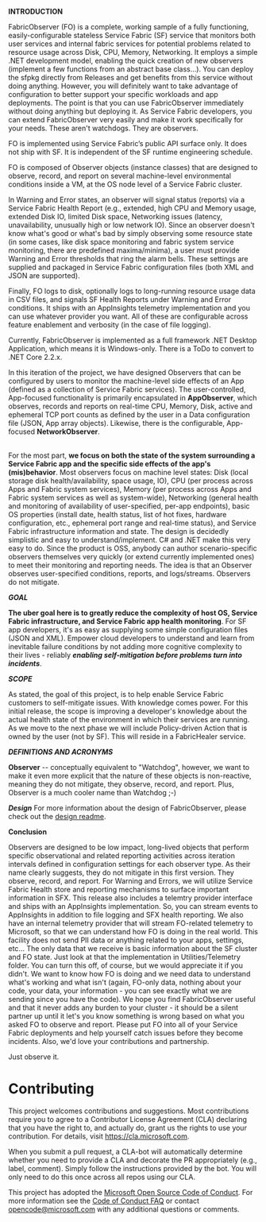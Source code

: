 **INTRODUCTION**

FabricObserver (FO) is a complete, working sample of a fully functioning, easily-configurable stateless Service Fabric (SF) service that monitors both user services and internal fabric services for potential problems related to resource usage across Disk, CPU, Memory, Networking. It employs a simple .NET development model, enabling the quick creation of new observers (implement a few functions from an abstract base class...). You can deploy the sfpkg directly from Releases and get benefits from this service without doing anything. However, you will definitely want to take advantage of configuration to better support your specific workloads and app deployments. The point is that you can use FabricObserver immediately without doing anything but deploying it. As Service Fabric developers, you can extend FabricObserver very easily and make it work specifically for your needs. These aren't watchdogs. They are observers.

FO is implemented using Service Fabric’s public API surface only. It does not ship with SF. It is independent of the SF runtime engineering schedule.

FO is composed of Observer objects (instance classes) that are designed to observe, record, and report on several machine-level environmental conditions inside a VM, at the OS node level of a Service Fabric cluster.

In Warning and Error states, an observer will signal status (reports) via a Service Fabric Health Report (e.g., extended, high CPU and Memory usage, extended Disk IO, limited Disk space, Networking issues (latency, unavailability, unusually high or low network IO). Since an observer doesn't know what's good or what's bad by simply observing some resource state (in some cases, like disk space monitoring and fabric system service monitoring, there are predefined maxima/minima), a user must provide Warning and Error thresholds that ring the alarm bells. These settings are supplied and packaged in Service Fabric configuration files (both XML and JSON are supported).

<!--- What is meant by optionally logs to long-running resource usage data? -->
Finally, FO logs to disk, optionally logs to long-running resource usage data in CSV files, and signals SF Health Reports under Warning and Error conditions. It ships with an AppInsights telemetry implementation and you can use whatever provider you want. All of these are configurable across feature enablement and verbosity (in the case of file logging).

<!--- Do not think this is necessary: This should be relatively easy to do, but we are focusing on Windows in the first release as most of our customers run Service Fabric on Windows VMs... -->
Currently, FabricObserver is implemented as a full framework .NET Desktop Application, which means it is Windows-only. There is a ToDo to convert to .NET Core 2.2.x.

In this iteration of the project, we have designed Observers that can be configured by users to monitor the machine-level side effects of an App (defined as a collection of Service Fabric services). The user-controlled,
App-focused functionality is primarily encapsulated in  **AppObserver**, which observes, records and reports on real-time CPU, Memory, Disk, active and ephemeral TCP port counts as defined by the user in a Data
configuration file (JSON, App array objects). Likewise, there is the configurable, App-focused **NetworkObserver**.

<!--- You can learn a lot more about the set of existing observers further down this relatively long readme...\ -->
\
For the most part, **we focus on both the state of the system surrounding a Service Fabric app and the specific side effects of 
the app's (mis)behavior**. Most observers focus on machine level states: 
Disk (local storage disk health/availability, space usage, IO), CPU (per
process across Apps and Fabric system services), Memory (per process
across Apps and Fabric system services as well as system-wide), Networking (general health and
monitoring of availability of user-specified, per-app endpoints), basic OS
properties (install date, health status, list of hot fixes, hardware configuration,
etc., ephemeral port range and real-time status), and Service Fabric infrastructure information and state. The design is decidedly simplistic and easy to understand/implement. C# and .NET make this very easy to do. Since the product is OSS, anybody can author scenario-specific observers themselves very quickly (or extend currently implemented ones) to meet
their monitoring and reporting needs. The idea is that an Observer observes user-specified conditions, reports, and logs/streams. Observers do not mitigate. 

***GOAL***

**The uber goal here is to greatly reduce the complexity of host OS, Service Fabric infrastructure, and Service Fabric app health monitoring**. For SF app developers, it's as easy as supplying some simple configuration files (JSON and XML).
Empower cloud developers to understand and learn from inevitable failure conditions by not adding more cognitive complexity to their lives - reliably ***enabling self-mitigation before problems turn into incidents***.

***SCOPE***

<!--- Many external customers will not be aware of what an ICM is -->
As stated, the goal of this project, is to help enable Service Fabric customers to self-mitigate issues. With knowledge comes power. For this initial release, the scope is improving a developer's knowledge about the actual health state of the environment in which their services are running. As we move to the next phase we will include Policy-driven Action that is owned by the user (not by SF). This will reside in a FabricHealer service.

***DEFINITIONS AND ACRONYMS***

**Observer** -- conceptually equivalent to "Watchdog", however, we want
to make it even more explicit that the nature of these objects is
non-reactive, meaning they do not mitigate, they observe, record, and
report. Plus, Observer is a much cooler name than Watchdog ;-)


***Design***
For more information about the design of FabricObserver, please check out the [design readme](./Documentation/Design.md).


**Conclusion**

Observers are designed to be low impact, long-lived objects that perform
specific observational and related reporting activities across iteration 
intervals defined in configuration settings for each observer type. 
As their name clearly suggests, they do not mitigate in this first version. 
They observe, record, and report. For Warning and Errors, we will utilize Service Fabric Health store and reporting mechanisms to surface important information in SFX. This release also includes a telemtry provider interface and
ships with an AppInsights implementation. So, you can stream events to AppInsights in addition
to file logging and SFX health reporting. We also have an internal telemetry provider that will stream FO-related telemetry to Microsoft, so that we can understand how FO is doing in the real world. This facility does not send PII data or anything related to 
your apps, settings, etc... The only data that we receive is basic information about the SF cluster and FO state. Just look at that the implementation in Utilities/Telemetry folder. You can turn this off, of course, but we would appreciate it if you didn't. We want to know how FO is doing and we need data to understand what's working and what isn't (again, FO-only data, nothing about your code, your data, your information - you can see exactly what we are sending since you have the code). We hope you find FabricObserver useful and that it never adds any burden to your cluster - it should be a silent partner up until it let's you know something is wrong based on what you asked FO to observe and report. Please put FO into all of your Service Fabric deployments and help yourself catch issues before they become incidents. Also, we'd love your contributions and partnership. 

Just observe it.

# Contributing

This project welcomes contributions and suggestions.  Most contributions require you to agree to a
Contributor License Agreement (CLA) declaring that you have the right to, and actually do, grant us
the rights to use your contribution. For details, visit https://cla.microsoft.com.

When you submit a pull request, a CLA-bot will automatically determine whether you need to provide
a CLA and decorate the PR appropriately (e.g., label, comment). Simply follow the instructions
provided by the bot. You will only need to do this once across all repos using our CLA.

This project has adopted the [Microsoft Open Source Code of Conduct](https://opensource.microsoft.com/codeofconduct/).
For more information see the [Code of Conduct FAQ](https://opensource.microsoft.com/codeofconduct/faq/) or
contact [opencode@microsoft.com](mailto:opencode@microsoft.com) with any additional questions or comments.
